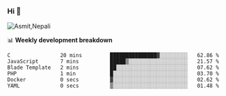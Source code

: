 ### Hi 👋

![Asmit,Nepali](https://media.giphy.com/media/L8K62iTDkzGX6/giphy.gif)
<!--
**asmit99nepali/asmit99nepali** is a ✨ _special_ ✨ repository because its `README.md` (this file) appears on your GitHub profile.

Here are some ideas to get you started:

- 🔭 I’m currently working on ...
- 🌱 I’m currently learning ...
- 👯 I’m looking to collaborate on ...
- 🤔 I’m looking for help with ...
- 💬 Ask me about ...
- 📫 How to reach me: ...
- 😄 Pronouns: ...
- ⚡ Fun fact: ...
-->


📊 **Weekly development breakdown**
<!--START_SECTION:waka-->

```text
C                20 mins         ███████████████▓░░░░░░░░░   62.86 %
JavaScript       7 mins          █████▒░░░░░░░░░░░░░░░░░░░   21.57 %
Blade Template   2 mins          ██░░░░░░░░░░░░░░░░░░░░░░░   07.62 %
PHP              1 min           █░░░░░░░░░░░░░░░░░░░░░░░░   03.70 %
Docker           0 secs          ▓░░░░░░░░░░░░░░░░░░░░░░░░   02.62 %
YAML             0 secs          ▒░░░░░░░░░░░░░░░░░░░░░░░░   01.48 %
```

<!--END_SECTION:waka-->

